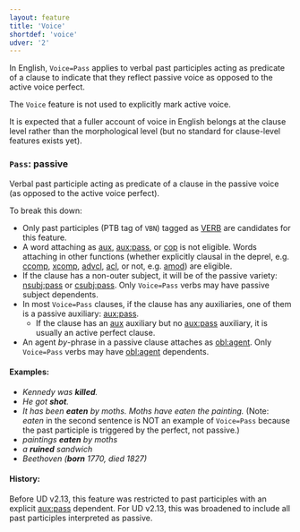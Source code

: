 ```yaml
---
layout: feature
title: 'Voice'
shortdef: 'voice'
udver: '2'
---
```


In English, `Voice=Pass` applies to verbal past participles acting as predicate of a clause to indicate that they reflect passive voice as opposed to the active voice perfect.

The `Voice` feature is not used to explicitly mark active voice.

It is expected that a fuller account of voice in English belongs at the clause level rather than the morphological level (but no standard for clause-level features exists yet).

### <a name="Pass">`Pass`</a>: passive

Verbal past participle acting as predicate of a clause in the passive voice (as opposed to the active voice perfect).

To break this down:
- Only past participles (PTB tag of `VBN`) tagged as [VERB]() are candidates for this feature. <!-- or exceptionally, [AUX]() promoted to the predicate of the clause. [but except for "been", these are not VBN] -->
- A word attaching as [aux](), [aux:pass](), or [cop]() is not eligible. Words attaching in other functions (whether explicitly clausal in the deprel, e.g. [ccomp](), [xcomp](), [advcl](), [acl](), or not, e.g. [amod]()) are eligible.
- If the clause has a non-outer subject, it will be of the passive variety: [nsubj:pass]() or [csubj:pass](). Only `Voice=Pass` verbs may have passive subject dependents.
- In most `Voice=Pass` clauses, if the clause has any auxiliaries, one of them is a passive auxiliary: [aux:pass]().
   * If the clause has an [aux]() auxiliary but no [aux:pass]() auxiliary, it is usually an active perfect clause.
- An agent *by*-phrase in a passive clause attaches as [obl:agent](). Only `Voice=Pass` verbs may have [obl:agent]() dependents.

#### Examples:

* _Kennedy was <b>killed</b>._
* _He got <b>shot</b>._
* _It has been <b>eaten</b> by moths. Moths have eaten the painting._ (Note: _eaten_ in the second sentence is NOT an example of `Voice=Pass` because the past participle is triggered by the perfect, not passive.)
* _paintings <b>eaten</b> by moths_
* _a <b>ruined</b> sandwich_
* _Beethoven (<b>born</b> 1770, died 1827)_
<!-- Interlanguage links updated Út 9. května 2023, 20:03:51 CEST -->

#### History:

Before UD v2.13, this feature was restricted to past participles with an explicit [aux:pass]() dependent. For UD v2.13, this was broadened to include all past participles interpreted as passive.
